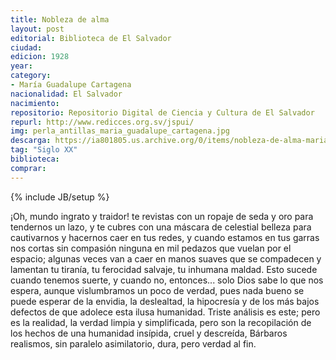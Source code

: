 ```yaml
---
title: Nobleza de alma 
layout: post
editorial: Biblioteca de El Salvador
ciudad: 
edicion: 1928
year: 
category:
- María Guadalupe Cartagena
nacionalidad: El Salvador
nacimiento: 
repositorio: Repositorio Digital de Ciencia y Cultura de El Salvador
repurl: http://www.redicces.org.sv/jspui/
img: perla_antillas_maria_guadalupe_cartagena.jpg
descarga: https://ia801805.us.archive.org/0/items/nobleza-de-alma-maria-guadalupe-cartagena/Nobleza%20de%20Alma%20-%20Maria%20Guadalupe%20Cartagena.pdf
tag: "Siglo XX"
biblioteca: 
comprar: 
---
```

{% include JB/setup %}

¡Oh, mundo ingrato y traidor! te revistas con un ropaje de seda y oro para tendernos un lazo, y te cubres con una máscara de celestial belleza para cautivarnos y hacernos caer en tus redes, y cuando estamos en tus garras nos cortas sin compasión ninguna en mil pedazos que vuelan por el espacio; algunas veces van a caer en manos suaves que se compadecen y lamentan tu tiranía, tu ferocidad salvaje, tu inhumana maldad. Esto sucede cuando tenemos suerte, y cuando no, entonces... solo Dios sabe lo que nos espera, aunque vislumbramos un poco de verdad, pues nada bueno se puede esperar de la envidia, la deslealtad, la hipocresía y de los más bajos defectos de que adolece esta ilusa humanidad. Triste análisis es este; pero es la realidad, la verdad limpia y simplificada, pero son la recopilación de los hechos de una humanidad insípida, cruel y descreída, Bárbaros realismos, sin paralelo asimilatorio, dura, pero verdad al fin.
